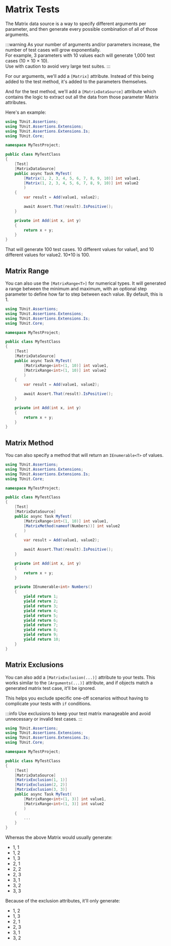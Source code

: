 # Matrix Tests

The Matrix data source is a way to specify different arguments per parameter, and then generate every possible combination of all of those arguments.

:::warning
As your number of arguments and/or parameters increase, the number of test cases will grow exponentially.  
For example, 3 parameters with 10 values each will generate 1,000 test cases (10 × 10 × 10).  
Use with caution to avoid very large test suites.
:::

For our arguments, we'll add a `[Matrix]` attribute. Instead of this being added to the test method, it's added to the parameters themselves.

And for the test method, we'll add a `[MatrixDataSource]` attribute which contains the logic to extract out all the data from those parameter Matrix attributes.

Here's an example:

```csharp
using TUnit.Assertions;
using TUnit.Assertions.Extensions;
using TUnit.Assertions.Extensions.Is;
using TUnit.Core;

namespace MyTestProject;

public class MyTestClass
{
    [Test]
    [MatrixDataSource]
    public async Task MyTest(
        [Matrix(1, 2, 3, 4, 5, 6, 7, 8, 9, 10)] int value1,
        [Matrix(1, 2, 3, 4, 5, 6, 7, 8, 9, 10)] int value2
        )
    {
        var result = Add(value1, value2);

        await Assert.That(result).IsPositive();
    }

    private int Add(int x, int y)
    {
        return x + y;
    }
}
```

That will generate 100 test cases. 10 different values for value1, and 10 different values for value2. 10\*10 is 100.

## Matrix Range

You can also use the `[MatrixRange<T>]` for numerical types. It will generated a range between the minimum and maximum, with an optional step parameter to define how far to step between each value. By default, this is 1.

```csharp
using TUnit.Assertions;
using TUnit.Assertions.Extensions;
using TUnit.Assertions.Extensions.Is;
using TUnit.Core;

namespace MyTestProject;

public class MyTestClass
{
    [Test]
    [MatrixDataSource]
    public async Task MyTest(
        [MatrixRange<int>(1, 10)] int value1,
        [MatrixRange<int>(1, 10)] int value2
        )
    {
        var result = Add(value1, value2);

        await Assert.That(result).IsPositive();
    }

    private int Add(int x, int y)
    {
        return x + y;
    }
}
```

## Matrix Method

You can also specify a method that will return an `IEnumerable<T>` of values.

```csharp
using TUnit.Assertions;
using TUnit.Assertions.Extensions;
using TUnit.Assertions.Extensions.Is;
using TUnit.Core;

namespace MyTestProject;

public class MyTestClass
{
    [Test]
    [MatrixDataSource]
    public async Task MyTest(
        [MatrixRange<int>(1, 10)] int value1,
        [MatrixMethod(nameof(Numbers))] int value2
        )
    {
        var result = Add(value1, value2);

        await Assert.That(result).IsPositive();
    }

    private int Add(int x, int y)
    {
        return x + y;
    }

    private IEnumerable<int> Numbers()
    {
        yield return 1;
        yield return 2;
        yield return 3;
        yield return 4;
        yield return 5;
        yield return 6;
        yield return 7;
        yield return 8;
        yield return 9;
        yield return 10;
    }
}
```

## Matrix Exclusions

You can also add a `[MatrixExclusion(...)]` attribute to your tests.
This works similar to the `[Arguments(...)]` attribute, and if objects match a generated matrix test case, it'll be ignored.

This helps you exclude specific one-off scenarios without having to complicate your tests with `if` conditions.

:::info
Use exclusions to keep your test matrix manageable and avoid unnecessary or invalid test cases.
:::

```csharp
using TUnit.Assertions;
using TUnit.Assertions.Extensions;
using TUnit.Assertions.Extensions.Is;
using TUnit.Core;

namespace MyTestProject;

public class MyTestClass
{
    [Test]
    [MatrixDataSource]
    [MatrixExclusion(1, 1)]
    [MatrixExclusion(2, 2)]
    [MatrixExclusion(3, 3)]
    public async Task MyTest(
        [MatrixRange<int>(1, 3)] int value1,
        [MatrixRange<int>(1, 3)] int value2
        )
    {
        ...
    }
}
```

Whereas the above Matrix would usually generate: 
- 1, 1
- 1, 2
- 1, 3
- 2, 1
- 2, 2
- 2, 3
- 3, 1
- 3, 2
- 3, 3

Because of the exclusion attributes, it'll only generate:
- 1, 2
- 1, 3
- 2, 1
- 2, 3
- 3, 1
- 3, 2
